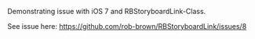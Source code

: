 Demonstrating issue with iOS 7 and RBStoryboardLink-Class.

See issue here:
https://github.com/rob-brown/RBStoryboardLink/issues/8
